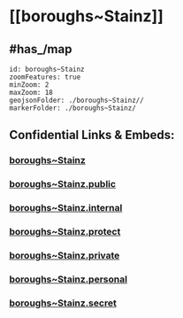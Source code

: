 # [[boroughs~Stainz]] 


## #has_/map  



```leaflet
id: boroughs~Stainz
zoomFeatures: true 
minZoom: 2 
maxZoom: 18
geojsonFolder: ./boroughs~Stainz//
markerFolder: ./boroughs~Stainz/
```


## Confidential Links & Embeds: 

### [boroughs~Stainz](/_Standards/Earth/Continent/Europe/Europe~Central/Austria/Austrias_States/Steiermark/counties~SM/Deutschlandsberg/cities~Deutschlandsberg/Stainz/boroughs~Stainz.md) 

### [boroughs~Stainz.public](/_public/Earth/Continent/Europe/Europe~Central/Austria/Austrias_States/Steiermark/counties~SM/Deutschlandsberg/cities~Deutschlandsberg/Stainz/boroughs~Stainz.public.md) 

### [boroughs~Stainz.internal](/_internal/Earth/Continent/Europe/Europe~Central/Austria/Austrias_States/Steiermark/counties~SM/Deutschlandsberg/cities~Deutschlandsberg/Stainz/boroughs~Stainz.internal.md) 

### [boroughs~Stainz.protect](/_protect/Earth/Continent/Europe/Europe~Central/Austria/Austrias_States/Steiermark/counties~SM/Deutschlandsberg/cities~Deutschlandsberg/Stainz/boroughs~Stainz.protect.md) 

### [boroughs~Stainz.private](/_private/Earth/Continent/Europe/Europe~Central/Austria/Austrias_States/Steiermark/counties~SM/Deutschlandsberg/cities~Deutschlandsberg/Stainz/boroughs~Stainz.private.md) 

### [boroughs~Stainz.personal](/_personal/Earth/Continent/Europe/Europe~Central/Austria/Austrias_States/Steiermark/counties~SM/Deutschlandsberg/cities~Deutschlandsberg/Stainz/boroughs~Stainz.personal.md) 

### [boroughs~Stainz.secret](/_secret/Earth/Continent/Europe/Europe~Central/Austria/Austrias_States/Steiermark/counties~SM/Deutschlandsberg/cities~Deutschlandsberg/Stainz/boroughs~Stainz.secret.md)

